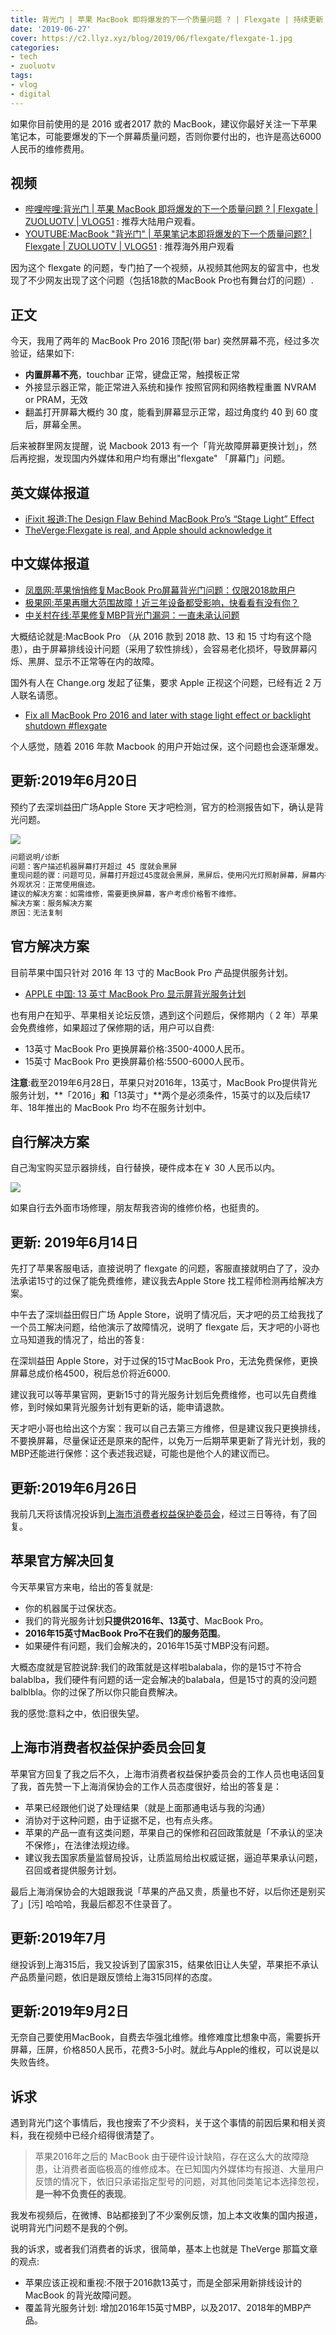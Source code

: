 ```yaml
---
title: 背光门 | 苹果 MacBook 即将爆发的下一个质量问题 ? | Flexgate | 持续更新
date: '2019-06-27'
cover: https://c2.llyz.xyz/blog/2019/06/flexgate/flexgate-1.jpg
categories:
- tech
- zuoluotv
tags:
- vlog
- digital
---
```


如果你目前使用的是 2016 或者2017 款的 MacBook，建议你最好关注一下苹果笔记本，可能要爆发的下一个屏幕质量问题，否则你要付出的，也许是高达6000人民币的维修费用。

## 视频

- [哔哩哔哩:背光门 | 苹果 MacBook 即将爆发的下一个质量问题 ? | Flexgate | ZUOLUOTV | VLOG51](https://www.bilibili.com/video/av55704329) : 推荐大陆用户观看。
- [YOUTUBE:MacBook "背光门" | 苹果笔记本即将爆发的下一个质量问题? | Flexgate | ZUOLUOTV | VLOG51](https://www.youtube.com/watch?v=GTmUV_tnS4c) : 推荐海外用户观看

因为这个 flexgate 的问题，专门拍了一个视频，从视频其他网友的留言中，也发现了不少网友出现了这个问题（包括18款的MacBook Pro也有舞台灯的问题）.

## 正文

今天，我用了两年的 MacBook Pro 2016 顶配(带 bar) 突然屏幕不亮，经过多次验证，结果如下:

- **内置屏幕不亮**，touchbar 正常，键盘正常，触摸板正常
- 外接显示器正常，能正常进入系统和操作 按照官网和网络教程重置 NVRAM or PRAM，无效
- 翻盖打开屏幕大概约 30 度，能看到屏幕显示正常，超过角度约 40 到 60 度后，屏幕全黑。

后来被群里网友提醒，说 Macbook 2013 有一个「背光故障屏幕更换计划」，然后再挖掘，发现国内外媒体和用户均有爆出"flexgate" 「屏幕门」问题。

## 英文媒体报道

- [iFixit 报道:The Design Flaw Behind MacBook Pro’s “Stage Light” Effect](https://zh.ifixit.com/News/flexgate)
- [TheVerge:Flexgate is real, and Apple should acknowledge it](https://www.theverge.com/2019/3/19/18271733/flexgate-display-problem-macbook-pro-apple)

## 中文媒体报道

- [凤凰网:苹果悄悄修复MacBook Pro屏幕背光门问题：仅限2018款用户](https://tech.ifeng.com/a/20190305/45324359_0.shtml)
- [极果网:苹果再曝大范围故障！近三年设备都受影响，快看看有没有你？](https://www.jiguo.com/article/article/73018.html)
- [中关村在线:苹果修复MBP背光门漏洞：一直未承认问题](https://news.zol.com.cn/711/7111273.html)

大概结论就是:MacBook Pro （从 2016 款到 2018 款、13 和 15 寸均有这个隐患），由于屏幕排线设计问题（采用了软性排线），会容易老化损坏，导致屏幕闪烁、黑屏、显示不正常等在内的故障。

国外有人在 Change.org 发起了征集，要求 Apple 正视这个问题，已经有近 2 万人联名请愿。

- [Fix all MacBook Pro 2016 and later with stage light effect or backlight shutdown #flexgate](https://www.change.org/p/apple-fix-all-macbook-pro-2016-and-later-with-stage-light-effect-or-backlight-shutdown-flexgate)

个人感觉，随着 2016 年款 Macbook 的用户开始过保，这个问题也会逐渐爆发。

## 更新:2019年6月20日

预约了去深圳益田广场Apple Store 天才吧检测，官方的检测报告如下，确认是背光问题。

![](https://c2.llyz.xyz/blog/2019/06/flexgate/flexgate-1.jpg)

```txt
问题说明/诊断
问题：客户描述机器屏幕打开超过 45 度就会黑屏
重现问题的骤：问题可见，屏幕打开超过45度就会黑屏，黑屏后，使用闪光灯照射屏幕，屏幕内有显示，但是背光不亮，确认背光灯问是题。
外观状况：正常使用痕迹。
建议的解决方案：如需维修，需要更换屏幕，客户考虑价格暫不维修。
解决方案：服务解决方案
原因：无法复制
```

## 官方解决方案

目前苹果中国只针对 2016 年 13 寸的 MacBook Pro 产品提供服务计划。

- [APPLE 中国: 13 英寸 MacBook Pro 显示屏背光服务计划](https://www.apple.com/cn/support/13-inch-macbook-pro-display-backlight-service/)

也有用户在知乎、苹果相关论坛反馈，遇到这个问题后，保修期内（ 2 年）苹果会免费维修，如果超过了保修期的话，用户可以自费:

- 13英寸 MacBook Pro 更换屏幕价格:3500-4000人民币。
- 15英寸 MacBook Pro 更换屏幕价格:5500-6000人民币。

**注意**:截至2019年6月28日，苹果只对2016年，13英寸，MacBook Pro提供背光服务计划，**「2016」**和**「13英寸」**两个是必须条件，15英寸的以及后续17年、18年推出的 MacBook Pro 均不在服务计划中。

## 自行解决方案

自己淘宝购买显示器排线，自行替换，硬件成本在￥ 30 人民币以内。

![](https://c2.llyz.xyz/share/flexgate.jpg)

如果自行去外面市场修理，朋友帮我咨询的维修价格，也挺贵的。

## 更新: 2019年6月14日

先打了苹果客服电话，直接说明了 flexgate 的问题，客服直接就明白了了，没办法承诺15寸的过保了能免费维修，建议我去Apple Store 找工程师检测再给解决方案。

中午去了深圳益田假日广场 Apple Store，说明了情况后，天才吧的员工给我找了一个员工解决问题，给他演示了故障情况，说明了 flexgate 后，天才吧的小哥也立马知道我的情况了，给出的答复:

在深圳益田 Apple Store，对于过保的15寸MacBook Pro，无法免费保修，更换屏幕总成价格4500，税后总价将近6000.

建议我可以等苹果官网，更新15寸的背光服务计划后免费维修，也可以先自费维修，到时候如果背光服务计划有更新的话，能申请退款。

天才吧小哥也给出这个方案：我可以自己去第三方维修，但是建议我只更换排线，不要换屏幕，尽量保证还是原来的配件，以免万一后期苹果更新了背光计划，我的MBP还能进行保修：这个表述我迟疑，可能也是他个人的建议而已。

## 更新:2019年6月26日

我前几天将该情况投诉到[上海市消费者权益保护委员会](https://www.315.sh.cn/)，经过三日等待，有了回复。

## 苹果官方解决回复

今天苹果官方来电，给出的答复就是:

- 你的机器属于过保状态。
- 我们的背光服务计划**只提供2016年、13英寸**、MacBook Pro。
- **2016年15英寸MacBook Pro不在我们的服务范围**。
- 如果硬件有问题，我们会解决的，2016年15英寸MBP没有问题。

大概态度就是官腔说辞:我们的政策就是这样啦balabala，你的是15寸不符合balablba，我们硬件有问题的话一定会解决的balabala，但是15寸的真的没问题balblbla。你的过保了所以你只能自费解决。

我的感觉:意料之中，依旧很失望。

## 上海市消费者权益保护委员会回复

苹果官方回复了我之后不久，上海市消费者权益保护委员会的工作人员也电话回复了我，首先赞一下上海消保协会的工作人员态度很好，给出的答复是：

- 苹果已经跟他们说了处理结果（就是上面那通电话与我的沟通）
- 消协对于这种问题，由于证据不足，也有点头疼。
- 苹果的产品一直有这类问题，苹果自己的保修和召回政策就是「不承认的坚决不保修」，在法律法规边缘。
- 建议我去国家质量监督局投诉，让质监局给出权威证据，逼迫苹果承认问题，召回或者提供服务计划。

最后上海消保协会的大姐跟我说「苹果的产品又贵，质量也不好，以后你还是别买了」\[污\] 哈哈哈，我最后都忍不住录音了。 ​​​​

## 更新:2019年7月

继投诉到上海315后，我又投诉到了国家315，结果依旧让人失望，苹果拒不承认产品质量问题，依旧是跟反馈给上海315同样的态度。

## 更新:2019年9月2日

无奈自己要使用MacBook，自费去华强北维修。维修难度比想象中高，需要拆开屏幕，压屏，价格850人民币，花费3-5小时。就此与Apple的维权，可以说是以失败告终。

## 诉求

遇到背光门这个事情后，我也搜索了不少资料，关于这个事情的前因后果和相关资料，我在视频中已经介绍得很清楚了。

> 苹果2016年之后的 MacBook 由于硬件设计缺陷，存在这么大的故障隐患，让消费者面临极高的维修成本。在已知国内外媒体均有报道、大量用户反馈的情况下，依旧只承诺指定型号的问题，对其他同类笔记本选择忽视，**是一种不负责任的表现**。

我发布视频后，在微博、B站都接到了不少案例反馈，加上本文收集的国内报道，说明背光门问题不是我的个例。

我的诉求，或者我们消费者的诉求，很简单，基本上也就是 TheVerge 那篇文章的观点:

- 苹果应该正视和重视:不限于2016款13英寸，而是全部采用新排线设计的 MacBook 的背光故障问题。
- 覆盖背光服务计划: 增加2016年15英寸MBP，以及2017、2018年的MBP产品。
